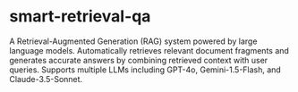 # smart-retrieval-qa
A Retrieval-Augmented Generation (RAG) system powered by large language models. Automatically retrieves relevant document fragments and generates accurate answers by combining retrieved context with user queries. Supports multiple LLMs including GPT-4o, Gemini-1.5-Flash, and Claude-3.5-Sonnet.
